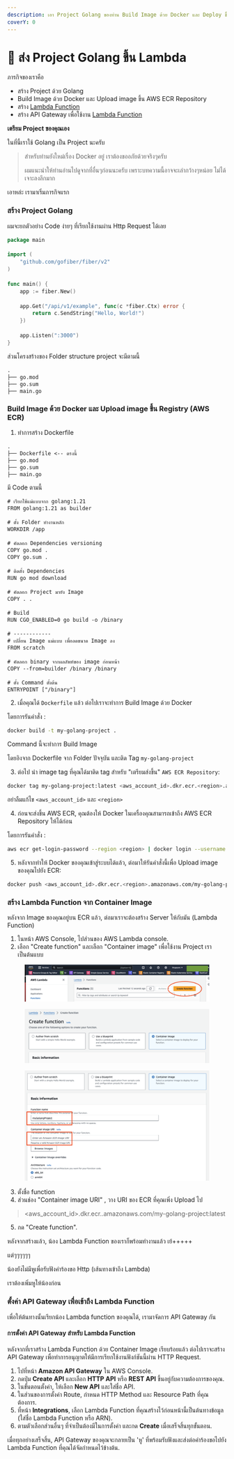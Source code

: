 ```yaml
---
description: เอา Project Golang ของท่าน Build Image ด้วย Docker และ Deploy ขึ้น AWS Lambda
coverY: 0
---
```


# 🦉 ส่ง Project Golang ขึ้น Lambda

ภารกิจของเราคือ

* สร้าง Project ด้วย Golang
* Build Image ด้วย Docker และ Upload image ขึ้น AWS ECR Repository
* สร้าง [Lambda Function](../aws/aws-lambda.md)
* สร้าง API Gateway เพื่อใช้งาน [Lambda Function](../aws/aws-lambda.md)



**เตรียม Project ของคุณเอง**

ในที่นี้เราใช้ Golang เป็น Project นะครับ

> สำหรับท่านยังใหม่เรื่อง Docker อยู่ เราต้องขออภัยด้วยจริงๆครับ
>
> ผมแนะนำให้ท่านอ่านไปดูจากที่อื่นๆก่อนนะครับ เพราะบทความนี้อาจจะเล่ากว้างๆหน่อย ไม่ได้เจาะลงลึกมาก



เอาหล่ะ เรามาเริ่มภารกิจแรก



### **สร้าง Project Golang**

ผมจะยกตัวอย่าง Code ง่ายๆ ที่เรียกใช้งานผ่าน Http Request ได้เลย

```go
package main

import (
	"github.com/gofiber/fiber/v2"
)

func main() {
	app := fiber.New()

	app.Get("/api/v1/example", func(c *fiber.Ctx) error {
		return c.SendString("Hello, World!")
	})

	app.Listen(":3000")
}
```

ส่วนโครงสร้างของ Folder structure project จะมีตามนี้

```
.
├── go.mod
├── go.sum
├── main.go
```



### **Build Image ด้วย Docker และ Upload image ขึ้น Registry (AWS ECR)**

1. ทำการสร้าง Dockerfile&#x20;

```
.
├── Dockerfile <-- ตรงนี้
├── go.mod
├── go.sum
├── main.go
```

มี Code ตามนี้

```docker
# เรียกใช้แม่แบบจาก golang:1.21
FROM golang:1.21 as builder

# ตั้ง Folder ทำงานหลัก
WORKDIR /app

# คัดลอก Dependencies versioning
COPY go.mod .
COPY go.sum .

# ติดตั้ง Dependencies
RUN go mod download

# คัดลอก Project มายัง Image
COPY . .

# Build 
RUN CGO_ENABLED=0 go build -o /binary

# ------------
# เปลี่ยน Image แม่แบบ เพื่อลดขนาด Image ลง
FROM scratch

# คัดลอก binary จากผลลัพท์ของ image ก่อนหน้า
COPY --from=builder /binary /binary

# ตั้ง Command ตั้งต้น
ENTRYPOINT ["/binary"]
```



2. เมื่อคุณได้ `Dockerfile` แล้ว ต่อไปเราจะทำการ Build Image ด้วย Docker

โดยการรันคำสั่ง :

```bash
docker build -t my-golang-project .
```

Command นี้จะทำการ Build Image&#x20;

โดยอิงจาก Dockerfile จาก Folder ปัจจุบัน และติด Tag `my-golang-project`



3. ต่อไป นำ image tag ที่คุณได้มาติด tag สำหรับ "เตรียมส่งขึ้น" `AWS ECR Repository`:

```bash
docker tag my-golang-project:latest <aws_account_id>.dkr.ecr.<region>.amazonaws.com/my-golang-project:latest
```

อย่าลืมแก้ไข `<aws_account_id>` และ `<region>`&#x20;



4. ก่อนจะส่งขึ้น AWS ECR, คุณต้องให้ Docker ในเครื่องคุณสามารถเข้าถึง AWS ECR Repository ให้ได้ก่อน

โดยการรันคำสั่ง :

```bash
aws ecr get-login-password --region <region> | docker login --username AWS --password-stdin <aws_account_id>.dkr.ecr.<region>.amazonaws.com
```



5. หลังจากทำให้ Docker ของคุณเข้าสู่ระบบได้แล้ว, ต่อมาให้รันคำสั่งนี้เพื่อ Upload image ของคุณไปยัง ECR:

```bash
docker push <aws_account_id>.dkr.ecr.<region>.amazonaws.com/my-golang-project:latest
```



### สร้าง Lambda Function จาก Container Image

หลังจาก Image ของคุณอยู่บน ECR แล้ว, ต่อมาเราจะต้องสร้าง Server ให้กับมัน (Lambda Function)

1. ในหน้า AWS Console, ไปส่วนของ AWS Lambda console.
2. เลือก "Create function" และเลือก "Container image" เพื่อใช้งาน Project เราเป็นต้นแบบ

<figure><img src="../.gitbook/assets/Screenshot 2024-02-03 at 15.07.29.png" alt=""><figcaption></figcaption></figure>

<figure><img src="../.gitbook/assets/Screenshot 2024-02-03 at 15.11.23.png" alt=""><figcaption></figcaption></figure>

<figure><img src="../.gitbook/assets/Screenshot 2024-02-03 at 15.12.03.png" alt=""><figcaption></figcaption></figure>

3. ตั้งชื่อ function
4. ส่วนช่อง "Container image URI" , วาง URI ของ ECR ที่คุณเพิ่ง Upload ไป

> \<aws\_account\_id>.dkr.ecr..amazonaws.com/my-golang-project:latest

5. กด "Create function".



หลังจากสร้างแล้ว,​ น้อง Lambda Function ของเราก็พร้อมทำงานแล้ว เย้+++++



แต่ๆๆๆๆๆๆ

น้องยังไม่มีหูเพื่อรับฟังคำร้องขอ Http (เส้นทางเข้าถึง Lambda)

เราต้องเพิ่มหูให้น้องก่อน



### ตั้งค่า API Gateway เพื่อเข้าถึง Lambda Function

เพื่อให้ต้นทางนั้นเรียกน้อง Lambda function ของคุณได้, เรามาจัดการ API Gateway กัน

#### การตั้งค่า API Gateway สำหรับ Lambda Function

หลังจากที่เราสร้าง Lambda Function ด้วย Container Image เรียบร้อยแล้ว ต่อไปเราจะสร้าง API Gateway เพื่อทำการอนุญาตให้มีการเรียกใช้งานฟังก์ชันนี้ผ่าน HTTP Request.

1. ไปที่หน้า **Amazon API Gateway** ใน AWS Console.
2. กดปุ่ม **Create API** และเลือก **HTTP API** หรือ **REST API** ขึ้นอยู่กับความต้องการของคุณ.
3. ในขั้นตอนตั้งค่า, ให้เลือก **New API** และใส่ชื่อ API.
4. ในส่วนของการตั้งค่า Route, กำหนด HTTP Method และ Resource Path ที่คุณต้องการ.
5. ที่หน้า **Integrations**, เลือก Lambda Function ที่คุณสร้างไว้ก่อนหน้านี้เป็นต้นทางข้อมูล (ใส่ชื่อ Lambda Function หรือ ARN).
6. ตามตัวเลือกส่วนอื่นๆ ที่จำเป็นต้องมีในการตั้งค่า และกด **Create** เมื่อเสร็จสิ้นทุกขั้นตอน.

เมื่อทุกอย่างเสร็จสิ้น, API Gateway ของคุณจะกลายเป็น 'หู' ที่พร้อมรับฟังและส่งต่อคำร้องขอไปยัง Lambda Function ที่คุณได้จัดกำหนดไว้ข้างต้น.

